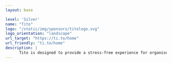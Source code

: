 ```yaml
---
layout: base

level: 'Silver'
name: "Tito"
logo: "/static/img/sponsors/titologo.svg"
logo_orientation: "landscape"
url_target: "https://ti.to/home"
url_friendly: "ti.to/home"
description: |
      Tito is designed to provide a stress-free experience for organisers and attendees. We sweat the software details so that you can focus on planning a great event.
---
```

